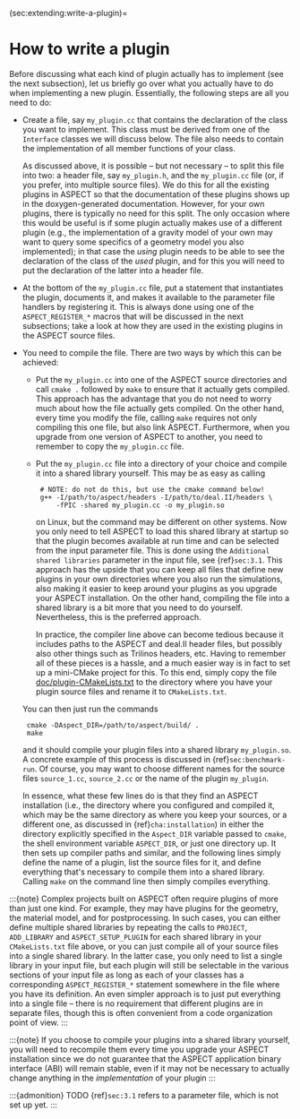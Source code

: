 (sec:extending:write-a-plugin)=
# How to write a plugin

Before discussing what each kind of plugin actually has to implement (see the
next subsection), let us briefly go over what you actually have to do when
implementing a new plugin. Essentially, the following steps are all you need
to do:

-   Create a file, say `my_plugin.cc` that contains the declaration of the
    class you want to implement. This class must be derived from one of the
    `Interface` classes we will discuss below. The file also needs to contain
    the implementation of all member functions of your class.

    As discussed above, it is possible &ndash; but not necessary &ndash; to
    split this file into two: a header file, say `my_plugin.h`, and the
    `my_plugin.cc` file (or, if you prefer, into multiple source files). We do
    this for all the existing plugins in ASPECT
    so that the documentation of these plugins shows up in the
    doxygen-generated documentation. However, for your own plugins, there is
    typically no need for this split. The only occasion where this would be
    useful is if some plugin actually makes use of a different plugin (e.g.,
    the implementation of a gravity model of your own may want to query some
    specifics of a geometry model you also implemented); in that case the
    *using* plugin needs to be able to see the declaration of the class of the
    *used* plugin, and for this you will need to put the declaration of the
    latter into a header file.

-   At the bottom of the `my_plugin.cc` file, put a statement that
    instantiates the plugin, documents it, and makes it available to the
    parameter file handlers by registering it. This is always done using one
    of the `ASPECT_REGISTER_*` macros that will be discussed in the next
    subsections; take a look at how they are used in the existing plugins in
    the ASPECT source files.

-   You need to compile the file. There are two ways by which this can be
    achieved:

    -   Put the `my_plugin.cc` into one of the
        ASPECT source directories and call `cmake .`
        followed by `make` to ensure that it actually gets compiled. This
        approach has the advantage that you do not need to worry much about
        how the file actually gets compiled. On the other hand, every time you
        modify the file, calling `make` requires not only compiling this one
        file, but also link ASPECT.
        Furthermore, when you upgrade from one version of
        ASPECT to another, you need to remember to
        copy the `my_plugin.cc` file.

    -   Put the `my_plugin.cc` file into a directory of your choice and
        compile it into a shared library yourself. This may be as easy as
        calling

             # NOTE: do not do this, but use the cmake command below!
             g++ -I/path/to/aspect/headers -I/path/to/deal.II/headers \
                 -fPIC -shared my_plugin.cc -o my_plugin.so

        on Linux, but the command may be different on other systems. Now you
        only need to tell ASPECT to load this
        shared library at startup so that the plugin becomes available at run
        time and can be selected from the input parameter file. This is done
        using the `Additional shared libraries` parameter in the input file,
        see {ref}`sec:3.1`. This approach has the upside that you can
        keep all files that define new plugins in your own directories where
        you also run the simulations, also making it easier to keep around
        your plugins as you upgrade your ASPECT
        installation. On the other hand, compiling the file into a shared
        library is a bit more that you need to do yourself. Nevertheless, this
        is the preferred approach.

        In practice, the compiler line above can become tedious because it
        includes paths to the ASPECT and
        deal.II header files, but possibly also other
        things such as Trilinos headers, etc. Having to remember all of these
        pieces is a hassle, and a much easier way is in fact to set up a
        mini-CMake project for this. To this end, simply copy the file
        [doc/plugin-CMakeLists.txt](https://github.com/geodynamics/aspect/blob/main/doc/plugin-CMakeLists.txt)
        to the directory where you have your
        plugin source files and rename it to `CMakeLists.txt`.

    You can then just run the commands

         cmake -DAspect_DIR=/path/to/aspect/build/ .
         make

    and it should compile your plugin files into a shared library
    `my_plugin.so`. A concrete example of this process is discussed in
    {ref}`sec:benchmark-run`. Of course, you may want to
    choose different names for the source files `source_1.cc`, `source_2.cc`
    or the name of the plugin `my_plugin`.

    In essence, what these few lines do is that they find an
    ASPECT installation (i.e., the directory where
    you configured and compiled it, which may be the same directory as where
    you keep your sources, or a different one, as discussed in
    {ref}`cha:installation`) in either the directory
    explicitly specified in the `Aspect_DIR` variable passed to `cmake`, the
    shell environment variable `ASPECT_DIR`, or just one directory up. It then
    sets up compiler paths and similar, and the following lines simply define
    the name of a plugin, list the source files for it, and define everything
    that's necessary to compile them into a shared library. Calling
    `make` on the command line then simply compiles everything.

:::{note}
Complex projects built on ASPECT often require plugins of more than just one kind. For
example, they may have plugins for the geometry, the material model, and for postprocessing.
In such cases, you can either define multiple shared libraries by repeating the calls to `PROJECT`,
`ADD_LIBRARY` and `ASPECT_SETUP_PLUGIN` for each shared library in your `CMakeLists.txt` file
above, or you can just compile all of your source files into a single shared library. In the latter
case, you only need to list a single library in your input file, but each plugin will still be selectable
in the various sections of your input file as long as each of your classes has a corresponding
`ASPECT_REGISTER_*` statement somewhere in the file where you have its definition. An even
simpler approach is to just put everything into a single file – there is no requirement that different
plugins are in separate files, though this is often convenient from a code organization point of
view.
:::

:::{note}
If you choose to compile your plugins into a shared library yourself, you will need to
recompile them every time you upgrade your ASPECT installation since we do not guarantee
that the ASPECT application binary interface (ABI) will remain stable, even if it may not be
necessary to actually change anything in the *implementation* of your plugin
:::

:::{admonition} TODO
{ref}`sec:3.1` refers to a parameter file, which is not set up yet.
:::
